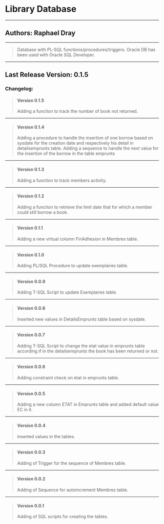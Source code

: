 # Library Database 
---
## Authors: Raphael Dray
---
> Database with PL-SQL functions/procedures/triggers.
> Oracle DB has been used with Oracle SQL Developer.
---
## Last Release Version: 0.1.5
### Changelog:
> #### Version 0.1.5
> Adding a function to track the number of book not returned.
---
> #### Version 0.1.4
> Adding a procedure to handle the insertion of one borrow based on sysdate for the creation date and respectively his detail in detailsemprunts table.
> Adding a sequence to handle the next value for the insertion of the borrow in the table emprunts
---
> #### Version 0.1.3
> Adding a function to track members activity.
---
> #### Version 0.1.2
> Adding a function to retrieve the limit date that for which a member could still borrow a book.
---
> #### Version 0.1.1
> Adding a new virtual column FinAdhesion in Membres table.
---
> #### Version 0.1.0
> Adding PL/SQL Procedure to update exemplaires table.
---
> #### Version 0.0.9
> Adding T-SQL Script to update Exemplaires table.
---
> #### Version 0.0.8
> Inserted new values in DetailsEmprunts table based on sysdate.
---
> #### Version 0.0.7
> Adding T-SQL Script to change the etat value in emprunts table according if in the detailsemprunts the book has been returned or not.
---
> #### Version 0.0.6
> Adding constraint check on etat in emprunts table.
---
> #### Version 0.0.5
> Adding a new column ETAT in Emprunts table and added default value EC in it.
---
> #### Version 0.0.4
> Inserted values in the tables.
---
> #### Version 0.0.3
> Adding of Trigger for the sequence of Membres table.
---
> #### Version 0.0.2
> Adding of Sequence for autoincrement Membres table.
---
> #### Version 0.0.1
> Adding of SQL scripts for creating the tables.